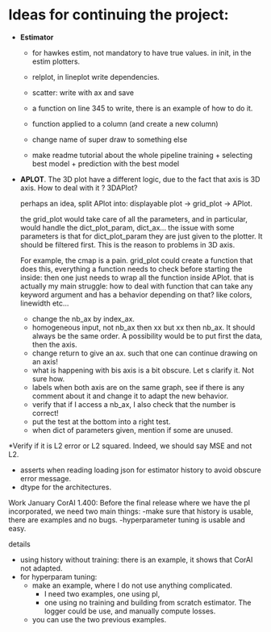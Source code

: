 # Ideas for continuing the project:


* **Estimator**
    * for hawkes estim, not mandatory to have true values. in init, in the estim plotters.
    * relplot, in lineplot write dependencies.
      
    * scatter: write with ax and save
    * a function on line 345 to write, there is an example of how to do it.
    * function applied to a column (and create a new column)
  
    * change name of super draw to something else
    * make readme tutorial about the whole pipeline training + selecting best model + prediction with the best model
      


* **APLOT**. The 3D plot have a different logic, due to the fact that axis is 3D axis. How to deal with it ? 3DAPlot?

  perhaps an idea, split APlot into: displayable plot -> grid_plot -> APlot.

  the grid_plot would take care of all the parameters, and in particular, would handle the dict_plot_param, dict_ax...
  the issue with some parameters is that for dict_plot_param they are just given to the plotter. It should be filtered
  first. This is the reason to problems in 3D axis.

  For example, the cmap is a pain. grid_plot could create a function that does this, everything a function needs to
  check before starting the inside:
  then one just needs to wrap all the function inside APlot. that is actually my main struggle: how to deal with
  function that can take any keyword argument and has a behavior depending on that? like colors, linewidth etc...

  - change the nb_ax by index_ax.
  - homogeneous input, not nb_ax then xx but xx then nb_ax. It should always be the same order. A possibility would be
    to put first the data, then the axis.
  - change return to give an ax. such that one can continue drawing on an axis!
  - what is happening with bis axis is a bit obscure. Let s clarify it. Not sure how.
  - labels when both axis are on the same graph, see if there is any comment about it and change it to adapt the new
    behavior.
  - verify that if I access a nb_ax, I also check that the number is correct!
  - put the test at the bottom into a right test.
  - when dict of parameters given, mention if some are unused.



*Verify if it is L2 error or L2 squared. Indeed, we should say MSE and not L2.
* asserts when reading loading json for estimator history to avoid obscure error message.
* dtype for the architectures.

Work January CorAI 1.400:
Before the final release where we have the pl incorporated, we need two main things:
-make sure that history is usable, there are examples and no bugs. -hyperparameter tuning is usable and easy.

details

- using history without training: there is an example, it shows that CorAI not adapted.
- for hyperparam tuning:
  - make an example, where I do not use anything complicated.
    - I need two examples, one using pl,
    - one using no training and building from scratch estimator. The logger could be use, and manually compute losses.
  - you can use the two previous examples.